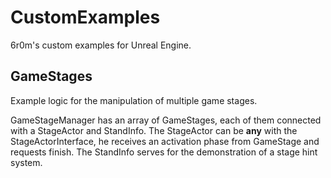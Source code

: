 # CustomExamples
 6r0m's custom examples for Unreal Engine.


## GameStages
Example logic for the manipulation of multiple game stages.

GameStageManager has an array of GameStages, each of them connected with a StageActor and StandInfo.
The StageActor can be **any** with the StageActorInterface, he receives an activation phase from GameStage and requests finish. 
The StandInfo serves for the demonstration of a stage hint system.